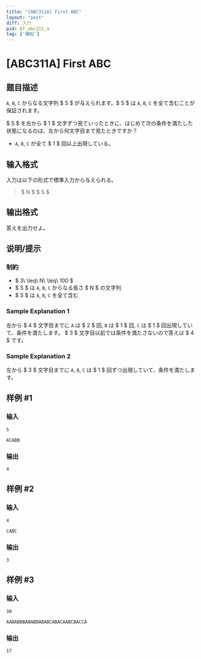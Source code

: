 ```yaml
---
title: "[ABC311A] First ABC"
layout: "post"
diff: 入门
pid: AT_abc311_a
tag: ['模拟']
---
```


# [ABC311A] First ABC

## 题目描述

[problemUrl]: https://atcoder.jp/contests/abc311/tasks/abc311_a

`A`, `B`, `C` からなる文字列 $ S $ が与えられます。$ S $ は `A`, `B`, `C` を全て含むことが保証されます。

$ S $ を左から $ 1 $ 文字ずつ見ていったときに、はじめて次の条件を満たした状態になるのは、左から何文字目まで見たときですか？

- `A`, `B`, `C` が全て $ 1 $ 回以上出現している。

## 输入格式

入力は以下の形式で標準入力から与えられる。

> $ N $ $ S $

## 输出格式

答えを出力せよ。

## 说明/提示

### 制約

- $ 3\ \leq\ N\ \leq\ 100 $
- $ S $ は `A`, `B`, `C` からなる長さ $ N $ の文字列
- $ S $ は `A`, `B`, `C` を全て含む
 
### Sample Explanation 1

左から $ 4 $ 文字目までに `A` は $ 2 $ 回, `B` は $ 1 $ 回, `C` は $ 1 $ 回出現していて、条件を満たします。 $ 3 $ 文字目以前では条件を満たさないので答えは $ 4 $ です。

### Sample Explanation 2

左から $ 3 $ 文字目までに `A`, `B`, `C` は $ 1 $ 回ずつ出現していて、条件を満たします。

## 样例 #1

### 输入

```
5
ACABB
```

### 输出

```
4
```

## 样例 #2

### 输入

```
4
CABC
```

### 输出

```
3
```

## 样例 #3

### 输入

```
30
AABABBBABABBABABCABACAABCBACCA
```

### 输出

```
17
```


